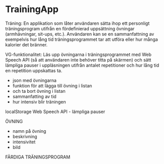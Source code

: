 # TrainingApp

Träning: En applikation som låter användaren sätta ihop ett personligt träningsprogram utifrån en fördefinierad uppsättning övningar (armhävningar, sit-ups, etc.). Användaren kan se en sammanfattning av exempelvis hur lång tid träningsprogrammet tar att utföra eller hur många kalorier det bränner.

VG-funktionalitet: Läs upp övningarna i träningsprogrammet med Web Speech API (så att användaren inte behöver titta på skärmen) och sätt lämpliga pauser i uppläsningen utifrån antalet repetitioner och hur lång tid en repetition uppskattas ta.


- json med övningarna
- funktion för att lägga till övning i listan
- och ta bort övning i listan
- sammanfatting av tid
- hur intensiv blir träningen

localStorage
Web Speech API - lämpliga pauser

ÖVNING
- namn på övning
- beskrivning
- intensivitet
- bild

FÄRDIGA TRÄNINGSPROGRAM
